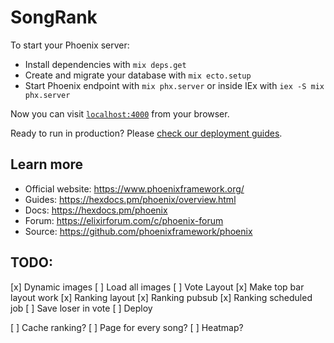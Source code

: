 # SongRank

To start your Phoenix server:

  * Install dependencies with `mix deps.get`
  * Create and migrate your database with `mix ecto.setup`
  * Start Phoenix endpoint with `mix phx.server` or inside IEx with `iex -S mix phx.server`

Now you can visit [`localhost:4000`](http://localhost:4000) from your browser.

Ready to run in production? Please [check our deployment guides](https://hexdocs.pm/phoenix/deployment.html).

## Learn more

  * Official website: https://www.phoenixframework.org/
  * Guides: https://hexdocs.pm/phoenix/overview.html
  * Docs: https://hexdocs.pm/phoenix
  * Forum: https://elixirforum.com/c/phoenix-forum
  * Source: https://github.com/phoenixframework/phoenix

## TODO:
  [x] Dynamic images
  [ ] Load all images
  [ ] Vote Layout
  [x] Make top bar layout work
  [x] Ranking layout
  [x] Ranking pubsub
  [x] Ranking scheduled job
  [ ] Save loser in vote
  [ ] Deploy

  [ ] Cache ranking?
  [ ] Page for every song?
  [ ] Heatmap?